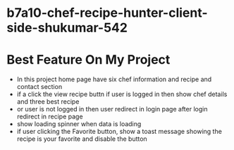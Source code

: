 ﻿# b7a10-chef-recipe-hunter-client-side-shukumar-542
 
 # Best Feature On My Project
 - In this project home page have six chef information and recipe and contact section
 - if a click the view recipe buttn if user is logged in then show chef details and three best recipe 
 - or user is not logged in then user redirect in login page after login redirect in recipe page
 - show loading spinner when data is loading
 - if user  clicking the Favorite button, show a toast message showing the recipe is your favorite and disable the button 
